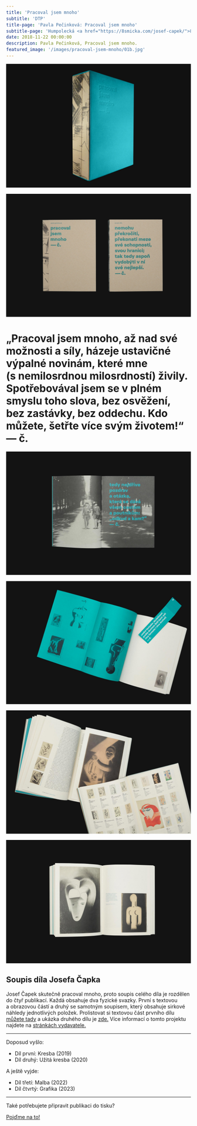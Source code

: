 ```yaml
---
title: 'Pracoval jsem mnoho'
subtitle: 'DTP'
title-page: 'Pavla Pečinková: Pracoval jsem mnoho'
subtitle-page: 'Humpolecká <a href="https://8smicka.com/josef-capek/">8smička</a> vydavatelsky zastřešila jedinečný publikační projekt: soupis výtvarného díla Josefa Čapka, nazvaný Pracoval jsem mnoho. Ve studiu <a href="http://www.toman-design.com">Toman Design</a> navrhli grafiku a&nbsp;já jsem dostal na starost DTP prvního a druhého dílu (kresba a&nbsp;užitá kresba). I&nbsp;já jsem pracoval mnoho: soupis prvních dvou svazků má dohromady 5&nbsp;245 položek a&nbsp;to nepočítáme obrazový materiál z&nbsp;textových a&nbsp;obrazových částí...'
date: 2018-11-22 00:00:00
description: Pavla Pečinková, Pracoval jsem mnoho.
featured_image: '/images/pracoval-jsem-mnoho/01b.jpg'
---
```


![](/images/pracoval-jsem-mnoho/01.jpg)

![](/images/pracoval-jsem-mnoho/01c.jpg)

<h1>„Pracoval jsem mnoho, až nad své možnosti a&nbsp;síly, házeje ustavičné výpalné novinám, které mne (s&nbsp;nemilosrdnou milosrdností) živily. Spotřebovával jsem se v&nbsp;plném smyslu toho slova, bez osvěžení, bez zastávky, bez oddechu. Kdo můžete, šetřte více svým životem!“<br />&mdash; č.</h1>

![](/images/pracoval-jsem-mnoho/03.jpg)

![](/images/pracoval-jsem-mnoho/04.jpg)

![](/images/pracoval-jsem-mnoho/02.jpg)

![](/images/pracoval-jsem-mnoho/05.jpg)


## Soupis díla Josefa Čapka

Josef Čapek skutečně pracoval mnoho, proto soupis celého díla je rozdělen do čtyř publikací. Každá obsahuje dva fyzické svazky. První s&nbsp;textovou a&nbsp;obrazovou částí a&nbsp;druhý se samotným soupisem, který obsahuje sirkové náhledy jednotlivých položek. Prolistovat si textovou část prvního dílu <a href="https://issuu.com/8smicka/docs/pracoval-jsem-mnoho-dil-i-kresba-blok-1-99-jednost">můžete tady</a> a&nbsp;ukázka druhého dílu je <a href="https://issuu.com/8smicka/docs/capek2-issuu/2">zde.</a> Více informací o&nbsp;tomto projektu najdete na [stránkách vydavatele.](https://8smicka.com/josef-capek/)

---

Doposud vyšlo:
+ Díl první: Kresba (2019)
+ Díl druhý: Užitá kresba (2020)

A ještě vyjde:
+ Díl třetí: Malba (2022)
+ Díl čtvrtý: Grafika (2023)

---

Také potřebujete připravit publikaci do tisku?

<a href="/kontakt" class="button button--large">Pojďme na to!</a>